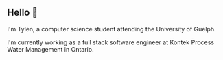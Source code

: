 ## Hello 👋

I'm Tylen, a computer science student attending the University of Guelph. 

I'm currently working as a full stack software engineer at Kontek Process Water Management in Ontario.
